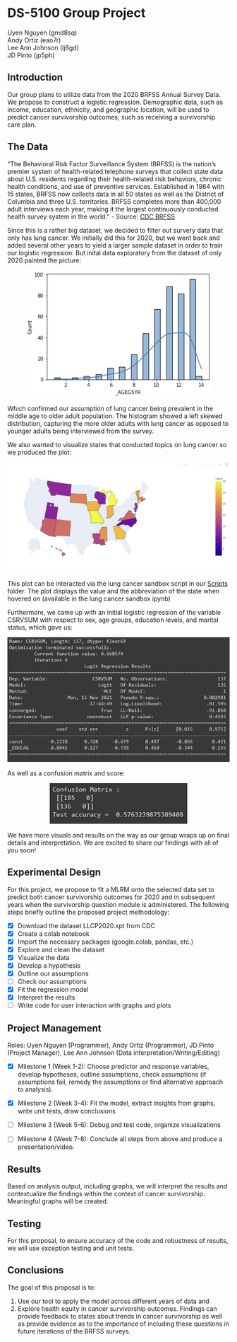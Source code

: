 # DS-5100 Group Project

Uyen Nguyen (gmd8sq) \
Andy Ortiz (eao7r) \
Lee Ann Johnson (lj6gd) \
JD Pinto (jp5ph)

## Introduction 
Our group plans to utilize data from the 2020 BRFSS Annual Survey Data.  We propose to construct a logistic regression. Demographic data,  such as income, education, ethnicity, and geographic location, will be used to predict cancer survivorship outcomes, such as receiving a survivorship care plan.

## The Data 
“The Behavioral Risk Factor Surveillance System (BRFSS) is the nation’s premier system of health-related telephone surveys that collect state data about U.S. residents regarding their health-related risk behaviors, chronic health conditions, and use of preventive services. Established in 1984 with 15 states, BRFSS now collects data in all 50 states as well as the District of Columbia and three U.S. territories. BRFSS completes more than 400,000 adult interviews each year, making it the largest continuously conducted health survey system in the world.” - Source: [CDC BRFSS](https://www.cdc.gov/brfss/index.html)

Since this is a rather big dataset, we decided to filter out survery data that only has lung cancer. We initially did this for 2020, but we went back and added several other years to yield a larger sample dataset in order to train our logistic regression. But inital data exploratory from the dataset of only 2020 painted the picture:

<p align="center">
  <img src="Images/hist.PNG">
</p>

Which confirmed our assumption of lung cancer being prevalent in the middle age to older adult population. The histogram showed a left skewed distribution, capturing the more older adults with lung cancer as opposed to younger adults being interviewed from the survey. 

We also wanted to visualize states that conducted topics on lung cancer so we produced the plot:

<p align="center">
  <img src="Images/states.PNG">
</p>

This plot can be interacted via the lung cancer sandbox script in our [Scripts](https://github.com/yoowhyeeen/DS-5100/tree/master/Scripts) folder. The plot displays the value and the abbreviation of the state when hovered on (available in the lung cancer sandbox ipynb) 

Furthermore, we came up with an initial logistic regression of the variable CSRVSUM with respect to sex, age groups, education levels, and marital status, which gave us:

<p align="center">
  <img src="Images/csrvsum wrt sex-age-edu-marital.PNG">
</p>

As well as a confusion matrix and score:

<p align="center">
  <img src="Images/cm%20csrvsum%20wrt%20sex-age-edu-marital.PNG">
</p>

We have more visuals and results on the way as our group wraps up on final details and interpretation. We are excited to share our findings with all of you soon!

## Experimental Design 
For this project, we propose to fit a MLRM onto the selected data set to predict both cancer survivorship outcomes for 2020 and in subsequent years when the survivorship question module is administered. The following steps briefly outline the proposed project methodology:

- [x] Download the dataset LLCP2020.xpt from CDC
- [x] Create a colab notebook 
- [x] Import the necessary packages (google.colab, pandas, etc.)
- [x] Explore and clean the dataset
- [x] Visualize the data
- [x] Develop a hypothesis
- [x] Outline our assumptions
- [ ] Check our assumptions
- [x] Fit the regression model
- [x] Interpret the results 
- [ ] Write code for user interaction with graphs and plots

## Project Management
Roles: Uyen Nguyen (Programmer), Andy Ortiz (Programmer), JD Pinto (Project Manager), Lee Ann Johnson (Data interpretation/Writing/Editing)

- [x] Milestone 1 (Week 1-2): Choose predictor and response variables, develop hypotheses, outline assumptions, check assumptions (if assumptions fail, remedy the assumptions or find alternative approach to analysis).  

- [x] Milestone 2 (Week 3-4): Fit the model, extract insights from graphs, write unit tests, draw conclusions  

- [ ] Milestone 3 (Week 5-6): Debug and test code, organize visualizations

- [ ] Milestone 4 (Week 7-8): Conclude all steps from above and produce a presentation/video. 

## Results
Based on analysis output, including graphs, we will interpret the results and contextualize the findings within the context of cancer survivorship. Meaningful graphs will be created.

## Testing 
For this proposal, to ensure accuracy of the code and robustness of results,  we will use exception testing and unit tests.

## Conclusions 
The goal of this proposal is to:

1. Use our tool to apply the model across different years of data and 
2. Explore health equity in cancer survivorship outcomes. Findings can provide feedback to states about trends in cancer survivorship as well as provide evidence as to the importance of including these questions in future iterations of the BRFSS surveys. 

